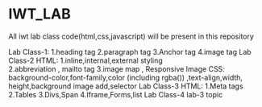 # IWT_LAB
All iwt lab class code(html,css,javascript) will be present in this repository 

Lab Class-1:
            1.heading tag
            2.paragraph tag
            3.Anchor tag
            4.image tag
Lab Class-2
          HTML:
          1.inline,internal,external styling    
          2.abbreviation , mailto tag
          3.image map , Responsive Image 
          CSS:
          background-color,font-family,color (including rgba())
          ,text-align,width, height,background image add,selector
Lab Class-3
          HTML:
          1.Meta tags
          2.Tables
          3.Divs,Span
          4.Iframe,Forms,list
Lab Class-4
          lab-3 topic
